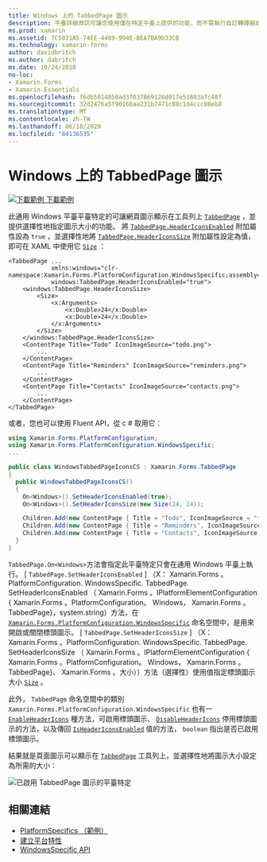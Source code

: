 ```yaml
---
title: Windows 上的 TabbedPage 圖示
description: 平臺詳細資訊可讓您使用僅在特定平臺上提供的功能，而不需執行自訂轉譯器或效果。 本文說明如何使用 Windows 平臺特定的，讓頁面圖示顯示在 TabbedPage 工具列上。
ms.prod: xamarin
ms.assetid: 7C5031A5-74EE-4469-994E-BEA7BA9D33CB
ms.technology: xamarin-forms
author: davidbritch
ms.author: dabritch
ms.date: 10/24/2018
no-loc:
- Xamarin.Forms
- Xamarin.Essentials
ms.openlocfilehash: f6db5014050ad3f037869120d017e51803a7c48f
ms.sourcegitcommit: 32d2476a5f9016baa231b7471c88c1d4ccc08eb8
ms.translationtype: MT
ms.contentlocale: zh-TW
ms.lasthandoff: 06/18/2020
ms.locfileid: "84136535"
---
```

# <a name="tabbedpage-icons-on-windows"></a>Windows 上的 TabbedPage 圖示

[![下載範例 ](~/media/shared/download.png) 下載範例](https://docs.microsoft.com/samples/xamarin/xamarin-forms-samples/userinterface-platformspecifics)

此通用 Windows 平臺平臺特定的可讓網頁圖示顯示在工具列上 [`TabbedPage`](xref:Xamarin.Forms.TabbedPage) ，並提供選擇性地指定圖示大小的功能。 將 [`TabbedPage.HeaderIconsEnabled`](xref:Xamarin.Forms.PlatformConfiguration.WindowsSpecific.TabbedPage.HeaderIconsEnabledProperty) 附加屬性設為 `true` ，並選擇性地將 [`TabbedPage.HeaderIconsSize`](xref:Xamarin.Forms.PlatformConfiguration.WindowsSpecific.TabbedPage.HeaderIconsSizeProperty) 附加屬性設定為值，即可在 XAML 中使用它 [`Size`](xref:Xamarin.Forms.Size) ：

```xaml
<TabbedPage ...
            xmlns:windows="clr-namespace:Xamarin.Forms.PlatformConfiguration.WindowsSpecific;assembly=Xamarin.Forms.Core"
            windows:TabbedPage.HeaderIconsEnabled="true">
    <windows:TabbedPage.HeaderIconsSize>
        <Size>
            <x:Arguments>
                <x:Double>24</x:Double>
                <x:Double>24</x:Double>
            </x:Arguments>
        </Size>
    </windows:TabbedPage.HeaderIconsSize>
    <ContentPage Title="Todo" IconImageSource="todo.png">
        ...
    </ContentPage>
    <ContentPage Title="Reminders" IconImageSource="reminders.png">
        ...
    </ContentPage>
    <ContentPage Title="Contacts" IconImageSource="contacts.png">
        ...
    </ContentPage>
</TabbedPage>
```

或者，您也可以使用 Fluent API，從 c # 取用它：

```csharp
using Xamarin.Forms.PlatformConfiguration;
using Xamarin.Forms.PlatformConfiguration.WindowsSpecific;
...

public class WindowsTabbedPageIconsCS : Xamarin.Forms.TabbedPage
{
  public WindowsTabbedPageIconsCS()
  {
    On<Windows>().SetHeaderIconsEnabled(true);
    On<Windows>().SetHeaderIconsSize(new Size(24, 24));

    Children.Add(new ContentPage { Title = "Todo", IconImageSource = "todo.png" });
    Children.Add(new ContentPage { Title = "Reminders", IconImageSource = "reminders.png" });
    Children.Add(new ContentPage { Title = "Contacts", IconImageSource = "contacts.png" });
  }
}
```

`TabbedPage.On<Windows>`方法會指定此平臺特定只會在通用 Windows 平臺上執行。 [ `TabbedPage.SetHeaderIconsEnabled` ] （X： Xamarin.Forms 。PlatformConfiguration. WindowsSpecific. TabbedPage. SetHeaderIconsEnabled （ Xamarin.Forms 。IPlatformElementConfiguration { Xamarin.Forms 。PlatformConfiguration。 Windows， Xamarin.Forms 。TabbedPage}，system.string）方法，在 [`Xamarin.Forms.PlatformConfiguration.WindowsSpecific`](xref:Xamarin.Forms.PlatformConfiguration.WindowsSpecific) 命名空間中，是用來開啟或關閉標頭圖示。 [ `TabbedPage.SetHeaderIconsSize` ] （X： Xamarin.Forms 。PlatformConfiguration. WindowsSpecific. TabbedPage. SetHeaderIconsSize （ Xamarin.Forms 。IPlatformElementConfiguration { Xamarin.Forms 。PlatformConfiguration。 Windows， Xamarin.Forms 。TabbedPage}、 Xamarin.Forms 。大小））方法（選擇性）使用值指定標頭圖示大小 [`Size`](xref:Xamarin.Forms.Size) 。

此外， `TabbedPage` 命名空間中的類別 `Xamarin.Forms.PlatformConfiguration.WindowsSpecific` 也有一 [`EnableHeaderIcons`](xref:Xamarin.Forms.PlatformConfiguration.WindowsSpecific.TabbedPage.EnableHeaderIcons*) 種方法，可啟用標頭圖示、 [`DisableHeaderIcons`](xref:Xamarin.Forms.PlatformConfiguration.WindowsSpecific.TabbedPage.DisableHeaderIcons*) 停用標頭圖示的方法，以及傳回 [`IsHeaderIconsEnabled`](xref:Xamarin.Forms.PlatformConfiguration.WindowsSpecific.TabbedPage.IsHeaderIconsEnabled*) 值的方法， `boolean` 指出是否已啟用標頭圖示。

結果就是頁面圖示可以顯示在 [`TabbedPage`](xref:Xamarin.Forms.TabbedPage) 工具列上，並選擇性地將圖示大小設定為所需的大小：

![已啟用 TabbedPage 圖示的平臺特定](tabbedpage-icons-images/tabbedpage-icons.png "已啟用 TabbedPage 圖示的平臺特定")

## <a name="related-links"></a>相關連結

- [PlatformSpecifics （範例）](https://docs.microsoft.com/samples/xamarin/xamarin-forms-samples/userinterface-platformspecifics)
- [建立平台特性](~/xamarin-forms/platform/platform-specifics/index.md#creating-platform-specifics)
- [WindowsSpecific API](xref:Xamarin.Forms.PlatformConfiguration.WindowsSpecific)
